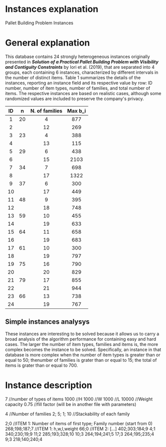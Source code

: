 # Instances explanation
Pallet Building Problem Instances


# General explanation
This database contains 24  strongly  heterogeneous  instances originally presented in ***Solution of a Practical Pallet Building Problem with Visibility and Contiguity Constraints*** by  Iori  et  al. (2019), that  are  separated  into  4  groups,  each  containing  6  instances,  characterized  by different intervals in the number of distinct items. Table 1 summarizes the details of the instances, reporting an instance field and its respective value by row: ID number,  number  of  item  types,  number  of  families,  and  total  number  of  items. The respective instances are based on realistic cases, although some randomized values are included to preserve the company's privacy. 

|ID|n|N. of families|Max b_i|
|:---:|:---:|:---:|:---:|
|1|20|4|877|
|2||12|269|
|3|23|4|388|
|4||13|115|
|5|29|6|438|
|6||15|2103|
|7|34|7|698|
|8||17|1322|
|9|37|6|300|
|10||17|449|
|11|48|9|395|
|12||18|748|
|13|59|10|455|
|14||19|633|
|15|64|11|658|
|16||19|683|
|17|61|10|300|
|18||19|797|
|19|75|16|790|
|20||20|829|
|21|79|17|855|
|22||21|944|
|23|66|13|738|
|24||19|767|             

## Simple instances analysys
These instances are interesting to be solved because it allows us to carry a broad analysis of the algorithm performance for containing easy and hard cases. The  larger  the  number  of  item  types,  families  and  items  is,  the  more  complex becomes  the  instance  to  be  solved.  Specifically,  an  instance  in  that  database  is more complex when the number of item types is greater than or equal to 50; thenumber of families is grater than or equal to 15; the total of items is grater than or equal to 700.

# Instance description
7  	    //number of types of items
1000 	  //H 
1000 	  //W
1000 	  //L
10000 	//Weight capacity
0.75 	  //fill factor (will be in another file with parameters)

4     	    //Number of families
2; 5; 1; 10	//Stackability of each family

2;0		        //ITEM 1: Number of items of first type; Family number (start from 0)
268;198;187;7	//ITEM 1: h,w,l,weight
66;0          //ITEM 2: [...]
402;303;184;9
4;1
340;230;19;9
11;2
285;193;328;10
10;3
264;194;241;5
17;3
264;195;235;4
9;3
218;140;240;4
